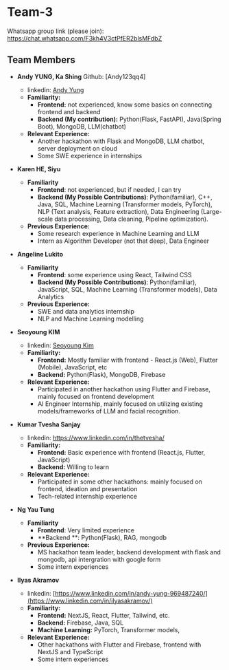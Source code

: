 # Team-3

Whatsapp group link (please join): <https://chat.whatsapp.com/F3kh4V3ctPfER2blsMFdbZ>

## Team Members

- **Andy YUNG, Ka Shing** Github: [Andy123qq4]
  <!-- - Github: [Andy123qq4](https://github.com/Andy123qq4) -->
  - linkedin: [Andy Yung](https://www.linkedin.com/in/andy-yung-969487240/)
  - **Familiarity:**
    - **Frontend:** not experienced, know some basics on connecting frontend and backend
    - **Backend (My contribution):** Python(Flask, FastAPI), Java(Spring Boot), MongoDB, LLM(chatbot)
  - **Relevant Experience:**
    - Another hackathon with Flask and MongoDB, LLM chatbot, server deployment on cloud
    - Some SWE experience in internships

- **Karen HE, Siyu**
  - **Familiarity**
    - **Frontend**: not experienced, but if needed, I can try
    - **Backend (My Possible Contributions)**:
      Python(familiar), C++, Java, SQL,
      Machine Learning (Transformer models, PyTorch),
      NLP (Text analysis, Feature extraction),
      Data Engineering (Large-scale data processing, Data cleaning, Pipeline optimization).
  - **Previous Experience:**
    - Some research experience in Machine Learning and LLM
    - Intern as Algorithm Developer (not that deep), Data Engineer

- **Angeline Lukito**
  - **Familiarity**
    - **Frontend**: some experience using React, Tailwind CSS
    - **Backend (My Possible Contributions)**:
      Python(familiar), JavaScript, SQL, Machine Learning (Transformer models), Data Analytics
  - **Previous Experience:**
    - SWE and data analytics internship
    - NLP and Machine Learning modelling
   
- **Seoyoung KIM**
  - linkedin: [Seoyoung Kim](https://www.linkedin.com/in/seoyoungkim03/)
  - **Familiarity:**
    - **Frontend:** Mostly familiar with frontend - React.js (Web), Flutter (Mobile), JavaScript, etc
    - **Backend:** Python(Flask), MongoDB, Firebase
  - **Relevant Experience:**
    - Participated in another hackathon using Flutter and Firebase, mainly focused on frontend development
    - AI Engineer Internship, mainly focused on utilizing existing models/frameworks of LLM and facial recognition. 


- **Kumar Tvesha Sanjay**
  - linkedin: https://www.linkedin.com/in/thetvesha/ 
  - **Familiarity:**
    - **Frontend:** Basic experience with frontend (React.js, Flutter, JavaScript)
    - **Backend:** Willing to learn
  - **Relevant Experience:**
    - Participated in some other hackathons: mainly focused on frontend, ideation and presentation
    - Tech-related internship experience

- **Ng Yau Tung**
  - **Familiarity**
    - **Frontend**: Very limited experience 
    - **Backend **: Python(Flask), RAG, mongodb
  - **Previous Experience:**
    - MS hackathon team leader, backend development with flask and mongodb, api intergration with google form
    - Some intern experiences

- **Ilyas Akramov**
  - linkedin: [https://www.linkedin.com/in/andy-yung-969487240/](https://www.linkedin.com/in/ilyasakramov/)
  - **Familiarity:**
    - **Frontend:** NextJS, React, Flutter, Tailwind, etc.
    - **Backend:** Firebase, Java, SQL
    - **Machine Learning:** PyTorch, Transformer models,
  - **Relevant Experience:**
    - Other hackathons with Flutter and Firebase, frontend with NextJS and TypeScript
    - Some intern experiences
